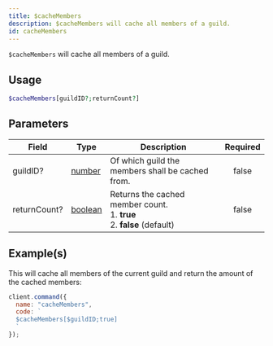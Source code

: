 ```yaml
---
title: $cacheMembers
description: $cacheMembers will cache all members of a guild.
id: cacheMembers
---
```


`$cacheMembers` will cache all members of a guild.

## Usage

```php
$cacheMembers[guildID?;returnCount?]
```

## Parameters

| Field        | Type                                                                                                | Description                                                                       | Required |
| ------------ | --------------------------------------------------------------------------------------------------- | --------------------------------------------------------------------------------- | :------: |
| guildID?     | [number](https://developer.mozilla.org/en-US/docs/Web/JavaScript/Reference/Global_Objects/Number)   | Of which guild the members shall be cached from.                                  |  false   |
| returnCount? | [boolean](https://developer.mozilla.org/en-US/docs/Web/JavaScript/Reference/Global_Objects/Boolean) | Returns the cached member count. <br /> 1. **true** <br /> 2. **false** (default) |  false   |

## Example(s)

This will cache all members of the current guild and return the amount of the cached members:

```javascript
client.command({
  name: "cacheMembers",
  code: `
  $cacheMembers[$guildID;true]
  `
});
```
